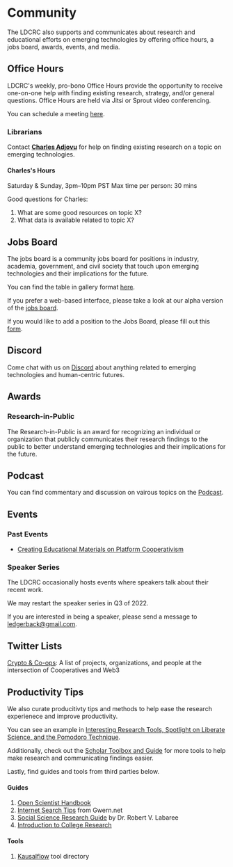 
# Community

The LDCRC also supports and communicates about research and educational efforts on emerging technologies by offering office hours, a jobs board, awards, events, and media. 



## Office Hours


LDCRC's weekly, pro-bono Office Hours provide the opportunity to receive one-on-one help with finding existing research, strategy, and/or general questions. Office Hours are held via Jitsi or Sprout video conferencing.

You can schedule a meeting [here](https://calendly.com/ledgerback).

### Librarians

Contact [**Charles Adjovu**](https://twitter.com/CAdjovu) for help on finding existing research on a topic on emerging technologies.

#### Charles's Hours
Saturday & Sunday, 3pm–10pm PST
Max time per person: 30 mins

Good questions for Charles:

1. What are some good resources on topic X?
2. What data is available related to topic X?

## Jobs Board

The jobs board is a community jobs board for positions in industry, academia, government, and civil society that touch upon emerging technologies and their implications for the future. 

You can find the table in gallery format [here](https://airtable.com/shrnluvm1Q2zkTw0h).

If you prefer a web-based interface, please take a look at our alpha version of the [jobs board](https://terrell323.softr.app).

If you would like to add a position to the Jobs Board, please fill out this [form](https://airtable.com/shrvYe5EFue55gvdg). 

## Discord

Come chat with us on [Discord](https://discord.gg/t8AEb5s) about anything related to emerging technologies and human-centric futures. 

## Awards

### Research-in-Public

The Research-in-Public is an award for recognizing an individual or organization that publicly communicates their research findings to the public to better understand emerging technologies and their implications for the future.

## Podcast

You can find commentary and discussion on vairous topics on the [Podcast](https://anchor.fm/philomath-ledgerback). 

## Events

### Past Events

- [Creating Educational Materials on Platform Cooperativism](https://old.reddit.com/r/ledgerback/comments/l534hz/discussion_oncreating_educational_materials_on/)


### Speaker Series
The LDCRC occasionally hosts events where speakers talk about their recent work.

We may restart the speaker series in Q3 of 2022. 

If you are interested in being a speaker, please send a message to [ledgerback@gmail.com](mailto:ledgerback@gmail.com). 


## Twitter Lists

[Crypto & Co-ops](https://twitter.com/i/lists/1400909414370971649): A list of projects, organizations, and people at the intersection of Cooperatives and Web3

## Productivity Tips
We also curate producitivty tips and methods to help ease the research experienece and improve productivity. 

You can see an example in [Interesting Research Tools, Spotlight on Liberate Science, and the Pomodoro Technique](https://ledgerback.substack.com/p/interesting-research-tools-spotlight).

Additionally, check out the [Scholar Toolbox and Guide](https://airtable.com/shr9VdCpCLlNkbPuu) for more tools to help make research and communicating findings easier.

Lastly, find guides and tools from third parties below.

#### Guides

1. [Open Scientist Handbook](https://openscientist.pubpub.org/pub/play/release/2#open-scientist-handbook)
1. [Internet Search Tips](https://www.gwern.net/Search) from Gwern.net
2. [Social Science Research Guide](https://libguides.usc.edu/writingguide/purpose) by Dr. Robert V. Labaree
3. [Introduction to College Research](https://introtocollegeresearch.pressbooks.com/)


#### Tools 

1. [Kausalflow](https://tools.kausalflow.com/) tool directory

